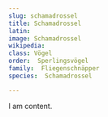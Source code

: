 ```yaml
---
slug: schamadrossel
title: Schamadrossel
latin:
image: Schamadrossel
wikipedia: 
class: Vögel
order:  Sperlingsvögel
family:  Fliegenschnäpper
species:  Schamadrossel

---
```


I am content.
